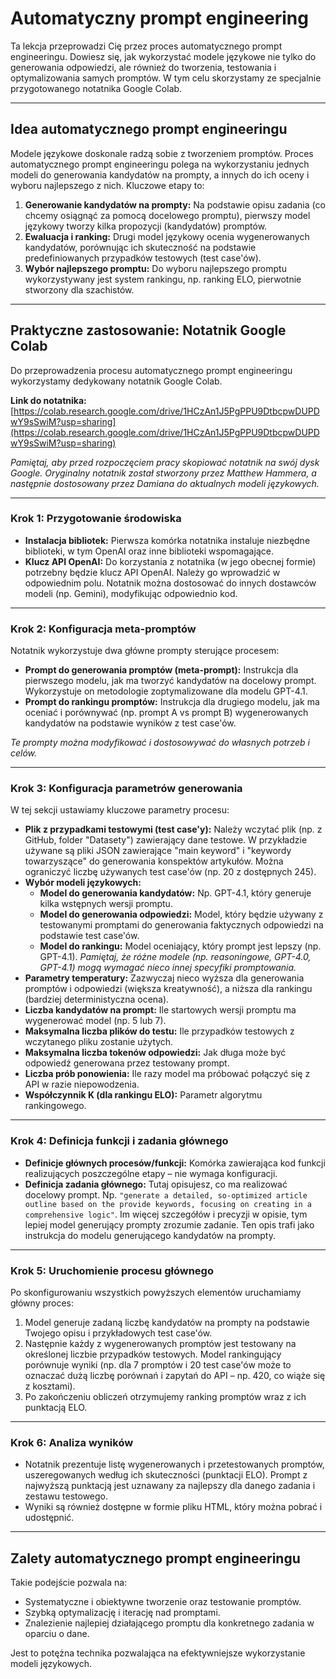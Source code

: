 # Automatyczny prompt engineering

Ta lekcja przeprowadzi Cię przez proces automatycznego prompt engineeringu. Dowiesz się, jak wykorzystać modele językowe nie tylko do generowania odpowiedzi, ale również do tworzenia, testowania i optymalizowania samych promptów. W tym celu skorzystamy ze specjalnie przygotowanego notatnika Google Colab.

---

## Idea automatycznego prompt engineeringu

Modele językowe doskonale radzą sobie z tworzeniem promptów. Proces automatycznego prompt engineeringu polega na wykorzystaniu jednych modeli do generowania kandydatów na prompty, a innych do ich oceny i wyboru najlepszego z nich. Kluczowe etapy to:

1. **Generowanie kandydatów na prompty:** Na podstawie opisu zadania (co chcemy osiągnąć za pomocą docelowego promptu), pierwszy model językowy tworzy kilka propozycji (kandydatów) promptów.
2. **Ewaluacja i ranking:** Drugi model językowy ocenia wygenerowanych kandydatów, porównując ich skuteczność na podstawie predefiniowanych przypadków testowych (test case'ów).
3. **Wybór najlepszego promptu:** Do wyboru najlepszego promptu wykorzystywany jest system rankingu, np. ranking ELO, pierwotnie stworzony dla szachistów.

---

## Praktyczne zastosowanie: Notatnik Google Colab

Do przeprowadzenia procesu automatycznego prompt engineeringu wykorzystamy dedykowany notatnik Google Colab.

**Link do notatnika:** [https://colab.research.google.com/drive/1HCzAn1J5PgPPU9DtbcpwDUPDwY9sSwiM?usp=sharing](https://colab.research.google.com/drive/1HCzAn1J5PgPPU9DtbcpwDUPDwY9sSwiM?usp=sharing)

*Pamiętaj, aby przed rozpoczęciem pracy skopiować notatnik na swój dysk Google. Oryginalny notatnik został stworzony przez Matthew Hammera, a następnie dostosowany przez Damiana do aktualnych modeli językowych.*

---

### Krok 1: Przygotowanie środowiska

- **Instalacja bibliotek:** Pierwsza komórka notatnika instaluje niezbędne biblioteki, w tym OpenAI oraz inne biblioteki wspomagające.
- **Klucz API OpenAI:** Do korzystania z notatnika (w jego obecnej formie) potrzebny będzie klucz API OpenAI. Należy go wprowadzić w odpowiednim polu. Notatnik można dostosować do innych dostawców modeli (np. Gemini), modyfikując odpowiednio kod.

---

### Krok 2: Konfiguracja meta-promptów

Notatnik wykorzystuje dwa główne prompty sterujące procesem:

- **Prompt do generowania promptów (meta-prompt):** Instrukcja dla pierwszego modelu, jak ma tworzyć kandydatów na docelowy prompt. Wykorzystuje on metodologie zoptymalizowane dla modelu GPT-4.1.
- **Prompt do rankingu promptów:** Instrukcja dla drugiego modelu, jak ma oceniać i porównywać (np. prompt A vs prompt B) wygenerowanych kandydatów na podstawie wyników z test case'ów.

*Te prompty można modyfikować i dostosowywać do własnych potrzeb i celów.*

---

### Krok 3: Konfiguracja parametrów generowania

W tej sekcji ustawiamy kluczowe parametry procesu:

- **Plik z przypadkami testowymi (test case'y):** Należy wczytać plik (np. z GitHub, folder "Datasety") zawierający dane testowe. W przykładzie używane są pliki JSON zawierające "main keyword" i "keywordy towarzyszące" do generowania konspektów artykułów. Można ograniczyć liczbę używanych test case'ów (np. 20 z dostępnych 245).
- **Wybór modeli językowych:**
  - **Model do generowania kandydatów:** Np. GPT-4.1, który generuje kilka wstępnych wersji promptu.
  - **Model do generowania odpowiedzi:** Model, który będzie używany z testowanymi promptami do generowania faktycznych odpowiedzi na podstawie test case'ów.
  - **Model do rankingu:** Model oceniający, który prompt jest lepszy (np. GPT-4.1).
  *Pamiętaj, że różne modele (np. reasoningowe, GPT-4.0, GPT-4.1) mogą wymagać nieco innej specyfiki promptowania.*
- **Parametry temperatury:** Zazwyczaj nieco wyższa dla generowania promptów i odpowiedzi (większa kreatywność), a niższa dla rankingu (bardziej deterministyczna ocena).
- **Liczba kandydatów na prompt:** Ile startowych wersji promptu ma wygenerować model (np. 5 lub 7).
- **Maksymalna liczba plików do testu:** Ile przypadków testowych z wczytanego pliku zostanie użytych.
- **Maksymalna liczba tokenów odpowiedzi:** Jak długa może być odpowiedź generowana przez testowany prompt.
- **Liczba prób ponowienia:** Ile razy model ma próbować połączyć się z API w razie niepowodzenia.
- **Współczynnik K (dla rankingu ELO):** Parametr algorytmu rankingowego.

---

### Krok 4: Definicja funkcji i zadania głównego

- **Definicje głównych procesów/funkcji:** Komórka zawierająca kod funkcji realizujących poszczególne etapy – nie wymaga konfiguracji.
- **Definicja zadania głównego:** Tutaj opisujesz, co ma realizować docelowy prompt. Np. `"generate a detailed, so-optimized article outline based on the provide keywords, focusing on creating in a comprehensive logic"`. Im więcej szczegółów i precyzji w opisie, tym lepiej model generujący prompty zrozumie zadanie. Ten opis trafi jako instrukcja do modelu generującego kandydatów na prompty.

---

### Krok 5: Uruchomienie procesu głównego

Po skonfigurowaniu wszystkich powyższych elementów uruchamiamy główny proces:

1. Model generuje zadaną liczbę kandydatów na prompty na podstawie Twojego opisu i przykładowych test case'ów.
2. Następnie każdy z wygenerowanych promptów jest testowany na określonej liczbie przypadków testowych. Model rankingujący porównuje wyniki (np. dla 7 promptów i 20 test case'ów może to oznaczać dużą liczbę porównań i zapytań do API – np. 420, co wiąże się z kosztami).
3. Po zakończeniu obliczeń otrzymujemy ranking promptów wraz z ich punktacją ELO.

---

### Krok 6: Analiza wyników

- Notatnik prezentuje listę wygenerowanych i przetestowanych promptów, uszeregowanych według ich skuteczności (punktacji ELO). Prompt z najwyższą punktacją jest uznawany za najlepszy dla danego zadania i zestawu testowego.
- Wyniki są również dostępne w formie pliku HTML, który można pobrać i udostępnić.

---

## Zalety automatycznego prompt engineeringu

Takie podejście pozwala na:

- Systematyczne i obiektywne tworzenie oraz testowanie promptów.
- Szybką optymalizację i iterację nad promptami.
- Znalezienie najlepiej działającego promptu dla konkretnego zadania w oparciu o dane.

Jest to potężna technika pozwalająca na efektywniejsze wykorzystanie modeli językowych. 